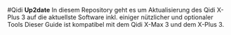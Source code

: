 #Qidi **Up2date**
In diesem Repository geht es um  Aktualisierung des Qidi X-Plus 3 auf die aktuellste Software inkl. einiger nützlicher und optionaler Tools
Dieser Guide ist kompatibel mit dem Qidi X-Max 3 und dem X-Plus 3.
